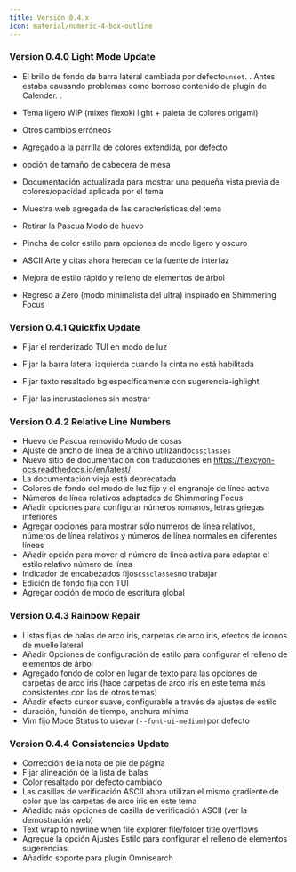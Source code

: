 ```yaml
---
title: Versión 0.4.x
icon: material/numeric-4-box-outline
---
```


### Version 0.4.0 Light Mode Update

- El brillo de fondo de barra lateral cambiada por defecto`unset`.
.
Antes estaba causando problemas como borroso contenido de plugin de Calender.
.

- Tema ligero WIP (mixes flexoki light + paleta de colores origami)

- Otros cambios erróneos

- Agregado a la parrilla de colores extendida, por defecto

- opción de tamaño de cabecera de mesa

- Documentación actualizada para mostrar una pequeña vista previa de colores/opacidad aplicada por
el tema

- Muestra web agregada de las características del tema

- Retirar la Pascua Modo de huevo

- Pincha de color estilo para opciones de modo ligero y oscuro

- ASCII Arte y citas ahora heredan de la fuente de interfaz

- Mejora de estilo rápido y relleno de elementos de árbol

- Regreso a Zero (modo minimalista del ultra) inspirado en Shimmering Focus

### Version 0.4.1 Quickfix Update

- Fijar el renderizado TUI en modo de luz

- Fijar la barra lateral izquierda cuando la cinta no está habilitada

- Fijar texto resaltado bg específicamente con sugerencia-ighlight

- Fijar las incrustaciones sin mostrar

### Version 0.4.2 Relative Line Numbers

- Huevo de Pascua removido Modo de cosas
- Ajuste de ancho de línea de archivo utilizando`cssclasses`
- Nuevo sitio de documentación con traducciones en https://flexcyon-ocs.readthedocs.io/en/latest/
- La documentación vieja está deprecatada
- Colores de fondo del modo de luz fijo y el engranaje de línea activa
- Números de línea relativos adaptados de Shimmering Focus
- Añadir opciones para configurar números romanos, letras griegas inferiores
- Agregar opciones para mostrar sólo números de línea relativos, números de línea relativos y números de línea normales en diferentes líneas
- Añadir opción para mover el número de línea activa para adaptar el estilo relativo número de línea
- Indicador de encabezados fijos`cssclasses`no trabajar
- Edición de fondo fija con TUI
- Agregar opción de modo de escritura global

### Version 0.4.3 Rainbow Repair

- Listas fijas de balas de arco iris, carpetas de arco iris, efectos de iconos de muelle lateral
- Añadir Opciones de configuración de estilo para configurar el relleno de elementos de árbol
- Agregado fondo de color en lugar de texto para las opciones de carpetas de arco iris (hace carpetas de arco iris en este tema más consistentes con las de otros temas)
- Añadir efecto cursor suave, configurable a través de ajustes de estilo
- duración, función de tiempo, anchura mínima
- Vim fijo Mode Status to use`var(--font-ui-medium)`por defecto

### Version 0.4.4 Consistencies Update
- Corrección de la nota de pie de página
- Fijar alineación de la lista de balas
- Color resaltado por defecto cambiado
- Las casillas de verificación ASCII ahora utilizan el mismo gradiente de color que las carpetas de arco iris en este tema
- Añadido más opciones de casilla de verificación ASCII (ver la demostración web)
- Text wrap to newline when file explorer file/folder title overflows
- Agregue la opción Ajustes Estilo para configurar el relleno de elementos sugerencias
- Añadido soporte para plugin Omnisearch
